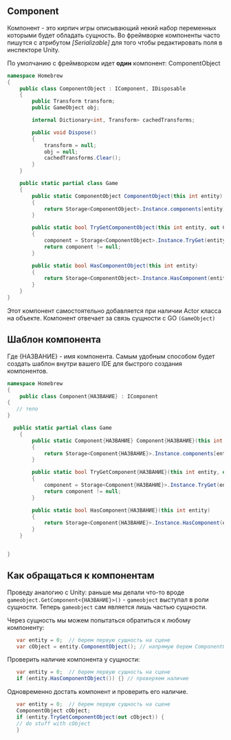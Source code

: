 ## Component
Компонент - это кирпич игры описывающий некий набор переменных которыми будет обладать сущность.
Во фреймворке компоненты часто пишутся с атрибутом _[Serializable]_ для того чтобы редактировать поля в инспекторе Unity.

По умолчанию с фреймворком идет **один** компонент: ComponentObject

```csharp
namespace Homebrew
{
    public class ComponentObject : IComponent, IDisposable
    {
        public Transform transform;
        public GameObject obj;

        internal Dictionary<int, Transform> cachedTransforms;

        public void Dispose()
        {
            transform = null;
            obj = null;
            cachedTransforms.Clear();
        }
    }

    public static partial class Game
    {
        public static ComponentObject ComponentObject(this int entity)
        {
            return Storage<ComponentObject>.Instance.components[entity];
        }

        public static bool TryGetComponentObject(this int entity, out ComponentObject component)
        {
            component = Storage<ComponentObject>.Instance.TryGet(entity);
            return component != null;
        }

        public static bool HasComponentObject(this int entity)
        {
            return Storage<ComponentObject>.Instance.HasComponent(entity);
        }
    }
}
```

Этот компонент самостоятельно добавляется при наличии Actor класса на объекте. Компонент отвечает за связь сущности с GO 
`(GameObject)`

## Шаблон компонента
Где {НАЗВАНИЕ} - имя компонента. Самым удобным способом будет создать шаблон внутри вашего IDE для быстрого создания компонентов.
```csharp
namespace Homebrew
{
    public class Component{НАЗВАНИЕ} : IComponent
{
   // тело
}

  public static partial class Game
    {
        public static Component{НАЗВАНИЕ} Component{НАЗВАНИЕ}(this int entity)
        {
            return Storage<Component{НАЗВАНИЕ}>.Instance.components[entity];
        }

        public static bool TryGetComponent{НАЗВАНИЕ}(this int entity, out Component{НАЗВАНИЕ} component)
        {
            component = Storage<Component{НАЗВАНИЕ}>.Instance.TryGet(entity);
            return component != null;
        }

        public static bool HasComponent{НАЗВАНИЕ}(this int entity)
        {
            return Storage<Component{НАЗВАНИЕ}>.Instance.HasComponent(entity);
        }
    }


}
```

## Как обращаться к компонентам
Проведу аналогию с Unity: раньше мы делали что-то вроде `gameobject.GetComponent<{НАЗВАНИЕ}>()` - `gameobject` выступал в роли сущности. Теперь `gameobject` сам является лишь частью сущности.  

Через сущность мы можем попытаться обратиться к любому компоненту:
```csharp
   var entity = 0;  // берем первую сущность на сцене
   var cObject = entity.ComponentObject(); // напрямую берем ComponentObject
```
Проверить наличие компонента у сущности:
```csharp
   var entity = 0;  // берем первую сущность на сцене
   if (entity.HasComponentObject()) {} // проверяем наличие
```
Одновременно достать компонент и проверить его наличие.
```csharp
   var entity = 0;  // берем первую сущность на сцене
   ComponentObject cObject;  
   if (entity.TryGetComponentObject(out cObject)) {
   // do stuff with cObject
   } 
